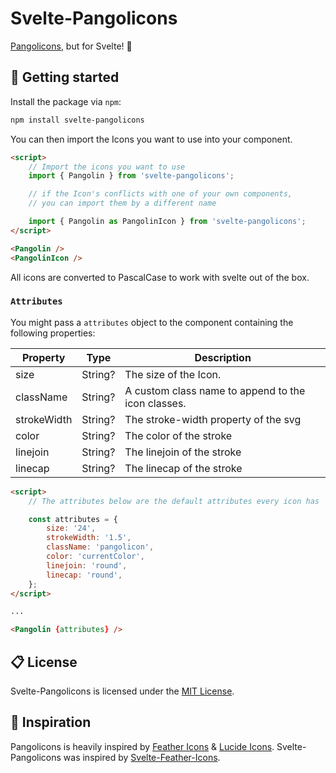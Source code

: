 <!-- @format -->

# Svelte-Pangolicons

[Pangolicons](https://pangolicons.xyz), but for Svelte! 🎉

## 🚀 Getting started

Install the package via `npm`:

```bash
npm install svelte-pangolicons
```

You can then import the Icons you want to use into your component.

```html
<script>
	// Import the icons you want to use
	import { Pangolin } from 'svelte-pangolicons';

	// if the Icon's conflicts with one of your own components,
	// you can import them by a different name

	import { Pangolin as PangolinIcon } from 'svelte-pangolicons';
</script>

<Pangolin />
<PangolinIcon />
```

All icons are converted to PascalCase to work with svelte out of the box.

### `Attributes`

You might pass a `attributes` object to the component containing the following properties:

| Property    | Type    | Description                                        |
| ----------- | ------- | -------------------------------------------------- |
| size        | String? | The size of the Icon.                              |
| className   | String? | A custom class name to append to the icon classes. |
| strokeWidth | String? | The stroke-width property of the svg               |
| color       | String? | The color of the stroke                            |
| linejoin    | String? | The linejoin of the stroke                         |
| linecap     | String? | The linecap of the stroke                          |

```html
<script>
	// The attributes below are the default attributes every icon has

	const attributes = {
		size: '24',
		strokeWidth: '1.5',
		className: 'pangolicon',
		color: 'currentColor',
		linejoin: 'round',
		linecap: 'round',
	};
</script>

...

<Pangolin {attributes} />
```

## 📋 License

Svelte-Pangolicons is licensed under the [MIT License](https://opensource.org/licenses/MIT).

## 🦄 Inspiration

Pangolicons is heavily inspired by [Feather Icons](https://github.com/feathericons/feather) & [Lucide Icons](https://github.com/lucide-icons/lucide). Svelte-Pangolicons was inspired by [Svelte-Feather-Icons](https://github.com/dylanblokhuis/svelte-feather-icons).
